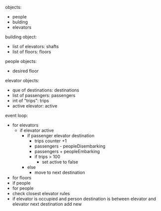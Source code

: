 objects:
 - people
 - bulding
 - elevators

building object:
  - list of elevators: shafts
  - list of floors: floors


people objects:
 - desired floor


elevator objects:
 - que of destinations: destinations
 - list of passengers: passengers
 - int of "trips": trips
 - active elevator: active


event loop:
  - for elevators
    - if elevator active
      - if passenger elevator destination
        - trips counter +1
        - passengers - peopleDisembarking
        - passengers + peopleEmbarking
        - if trips > 100
          - set active to false
      - else
        - move to next destination
  - for floors
  - if people
  - for people
  - check closest elevator rules
  - if elevator is occupied and person destination is between elevator and elevator next destination add new 
